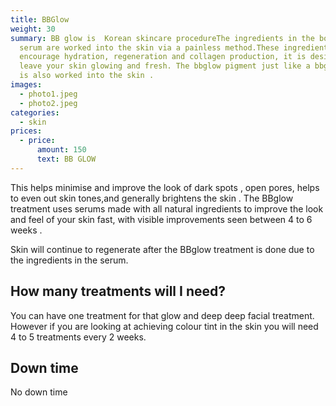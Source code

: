```yaml
---
title: BBGlow
weight: 30
summary: BB glow is  Korean skincare procedureThe ingredients in the booster
  serum are worked into the skin via a painless method.These ingredients will
  encourage hydration, regeneration and collagen production, it is designed to
  leave your skin glowing and fresh. The bbglow pigment just like a bbglow cream
  is also worked into the skin .
images:
  - photo1.jpeg
  - photo2.jpeg
categories:
  - skin
prices:
  - price:
      amount: 150
      text: BB GLOW
---
```



 This helps minimise and improve the look of dark spots , open pores, helps to even out skin tones,and generally brightens the skin . The BBglow treatment uses serums made with all natural ingredients to improve the look and feel of your skin fast, with visible improvements seen between 4 to 6 weeks .

Skin will continue to regenerate after the BBglow treatment is done due to the ingredients in the serum.

## How many treatments will I need?

You can have one treatment for that glow and deep deep facial treatment. However if you are looking at achieving colour tint in the skin you will need 4 to 5 treatments every 2 weeks.

## Down time

No down time
